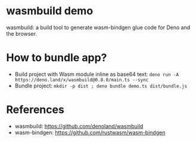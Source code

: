 wasmbuild demo
===============

wasmbuild: a build tool to generate wasm-bindgen glue code for Deno and the browser.

# How to bundle app?

* Build project with Wasm module inline as base64 text:  `deno run -A https://deno.land/x/wasmbuild@0.8.0/main.ts --sync`
* Bundle project: `mkdir -p dist ; deno bundle demo.ts dist/bundle.js`

# References

* wasmbuild: https://github.com/denoland/wasmbuild
* wasm-bindgen: https://github.com/rustwasm/wasm-bindgen
